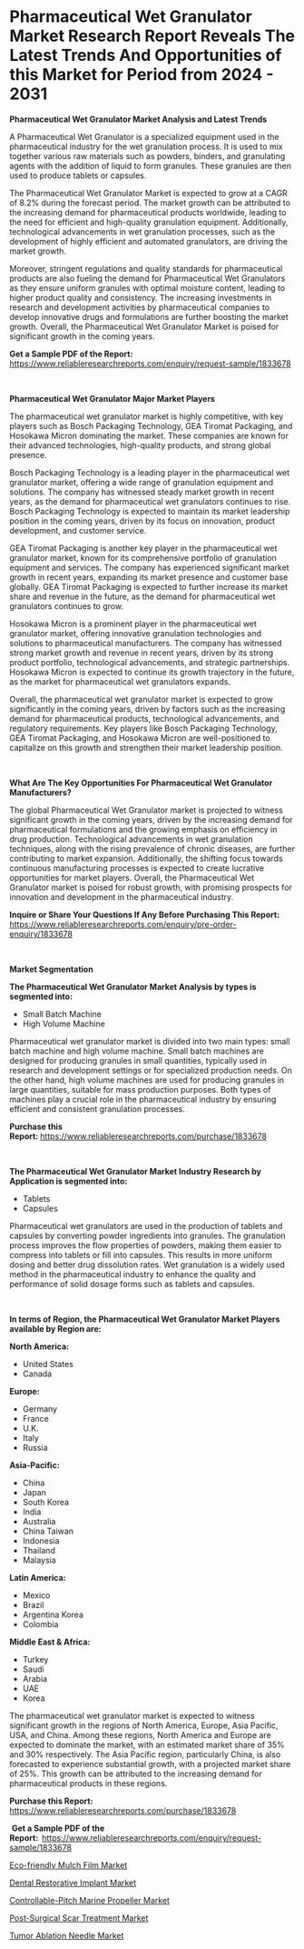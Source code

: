 <p><h1>Pharmaceutical Wet Granulator Market Research Report Reveals The Latest Trends And Opportunities of this Market for Period from 2024 - 2031</h1></p><p><strong>Pharmaceutical Wet Granulator Market Analysis and Latest Trends</strong></p>
<p><p>A Pharmaceutical Wet Granulator is a specialized equipment used in the pharmaceutical industry for the wet granulation process. It is used to mix together various raw materials such as powders, binders, and granulating agents with the addition of liquid to form granules. These granules are then used to produce tablets or capsules.</p><p>The Pharmaceutical Wet Granulator Market is expected to grow at a CAGR of 8.2% during the forecast period. The market growth can be attributed to the increasing demand for pharmaceutical products worldwide, leading to the need for efficient and high-quality granulation equipment. Additionally, technological advancements in wet granulation processes, such as the development of highly efficient and automated granulators, are driving the market growth.</p><p>Moreover, stringent regulations and quality standards for pharmaceutical products are also fueling the demand for Pharmaceutical Wet Granulators as they ensure uniform granules with optimal moisture content, leading to higher product quality and consistency. The increasing investments in research and development activities by pharmaceutical companies to develop innovative drugs and formulations are further boosting the market growth. Overall, the Pharmaceutical Wet Granulator Market is poised for significant growth in the coming years.</p></p>
<p><strong>Get a Sample PDF of the Report:&nbsp;</strong> <a href="https://www.reliableresearchreports.com/enquiry/request-sample/1833678">https://www.reliableresearchreports.com/enquiry/request-sample/1833678</a></p>
<p>&nbsp;</p>
<p><strong>Pharmaceutical Wet Granulator Major Market Players</strong></p>
<p><p>The pharmaceutical wet granulator market is highly competitive, with key players such as Bosch Packaging Technology, GEA Tiromat Packaging, and Hosokawa Micron dominating the market. These companies are known for their advanced technologies, high-quality products, and strong global presence.</p><p>Bosch Packaging Technology is a leading player in the pharmaceutical wet granulator market, offering a wide range of granulation equipment and solutions. The company has witnessed steady market growth in recent years, as the demand for pharmaceutical wet granulators continues to rise. Bosch Packaging Technology is expected to maintain its market leadership position in the coming years, driven by its focus on innovation, product development, and customer service.</p><p>GEA Tiromat Packaging is another key player in the pharmaceutical wet granulator market, known for its comprehensive portfolio of granulation equipment and services. The company has experienced significant market growth in recent years, expanding its market presence and customer base globally. GEA Tiromat Packaging is expected to further increase its market share and revenue in the future, as the demand for pharmaceutical wet granulators continues to grow.</p><p>Hosokawa Micron is a prominent player in the pharmaceutical wet granulator market, offering innovative granulation technologies and solutions to pharmaceutical manufacturers. The company has witnessed strong market growth and revenue in recent years, driven by its strong product portfolio, technological advancements, and strategic partnerships. Hosokawa Micron is expected to continue its growth trajectory in the future, as the market for pharmaceutical wet granulators expands.</p><p>Overall, the pharmaceutical wet granulator market is expected to grow significantly in the coming years, driven by factors such as the increasing demand for pharmaceutical products, technological advancements, and regulatory requirements. Key players like Bosch Packaging Technology, GEA Tiromat Packaging, and Hosokawa Micron are well-positioned to capitalize on this growth and strengthen their market leadership position.</p></p>
<p>&nbsp;</p>
<p><strong>What Are The Key Opportunities For Pharmaceutical Wet Granulator Manufacturers?</strong></p>
<p><p>The global Pharmaceutical Wet Granulator market is projected to witness significant growth in the coming years, driven by the increasing demand for pharmaceutical formulations and the growing emphasis on efficiency in drug production. Technological advancements in wet granulation techniques, along with the rising prevalence of chronic diseases, are further contributing to market expansion. Additionally, the shifting focus towards continuous manufacturing processes is expected to create lucrative opportunities for market players. Overall, the Pharmaceutical Wet Granulator market is poised for robust growth, with promising prospects for innovation and development in the pharmaceutical industry.</p></p>
<p><strong>Inquire or Share Your Questions If Any Before Purchasing This Report:</strong> <a href="https://www.reliableresearchreports.com/enquiry/pre-order-enquiry/1833678">https://www.reliableresearchreports.com/enquiry/pre-order-enquiry/1833678</a></p>
<p>&nbsp;</p>
<p><strong>Market Segmentation</strong></p>
<p><strong>The Pharmaceutical Wet Granulator Market Analysis by types is segmented into:</strong></p>
<p><ul><li>Small Batch Machine</li><li>High Volume Machine</li></ul></p>
<p><p>Pharmaceutical wet granulator market is divided into two main types: small batch machine and high volume machine. Small batch machines are designed for producing granules in small quantities, typically used in research and development settings or for specialized production needs. On the other hand, high volume machines are used for producing granules in large quantities, suitable for mass production purposes. Both types of machines play a crucial role in the pharmaceutical industry by ensuring efficient and consistent granulation processes.</p></p>
<p><strong>Purchase this Report:&nbsp;</strong><a href="https://www.reliableresearchreports.com/purchase/1833678">https://www.reliableresearchreports.com/purchase/1833678</a></p>
<p>&nbsp;</p>
<p><strong>The Pharmaceutical Wet Granulator Market Industry Research by Application is segmented into:</strong></p>
<p><ul><li>Tablets</li><li>Capsules</li></ul></p>
<p><p>Pharmaceutical wet granulators are used in the production of tablets and capsules by converting powder ingredients into granules. The granulation process improves the flow properties of powders, making them easier to compress into tablets or fill into capsules. This results in more uniform dosing and better drug dissolution rates. Wet granulation is a widely used method in the pharmaceutical industry to enhance the quality and performance of solid dosage forms such as tablets and capsules.</p></p>
<p>&nbsp;</p>
<p><strong>In terms of Region, the Pharmaceutical Wet Granulator Market Players available by Region are:</strong></p>
<p>
    <p> <strong> North America: </strong>
        <ul>
            <li>United States</li>
            <li>Canada</li>
        </ul>
        </p> 
    <p> <strong> Europe: </strong>
        <ul>
            <li>Germany</li>
            <li>France</li>
            <li>U.K.</li>
            <li>Italy</li>
            <li>Russia</li>
        </ul>
        </p> 
    <p> <strong> Asia-Pacific: </strong>
        <ul>
            <li>China</li>
            <li>Japan</li>
            <li>South Korea</li>
            <li>India</li>
            <li>Australia</li>
            <li>China Taiwan</li>
            <li>Indonesia</li>
            <li>Thailand</li>
            <li>Malaysia</li>
        </ul>
        </p> 
    <p> <strong> Latin America: </strong>
        <ul>
            <li>Mexico</li>
            <li>Brazil</li>
            <li>Argentina Korea</li>
            <li>Colombia</li>
        </ul>
        </p> 
    <p> <strong> Middle East & Africa: </strong>
        <ul>
            <li>Turkey</li>
            <li>Saudi</li>
            <li>Arabia</li>
            <li>UAE</li>
            <li>Korea</li>
        </ul>
    </p>
    </p>
<p><p>The pharmaceutical wet granulator market is expected to witness significant growth in the regions of North America, Europe, Asia Pacific, USA, and China. Among these regions, North America and Europe are expected to dominate the market, with an estimated market share of 35% and 30% respectively. The Asia Pacific region, particularly China, is also forecasted to experience substantial growth, with a projected market share of 25%. This growth can be attributed to the increasing demand for pharmaceutical products in these regions.</p></p>
<p><strong>Purchase this Report: </strong><a href="https://www.reliableresearchreports.com/purchase/1833678">https://www.reliableresearchreports.com/purchase/1833678</a></p>
<p>&nbsp;<strong>Get a Sample PDF of the Report:&nbsp;&nbsp;</strong><a href="https://www.reliableresearchreports.com/enquiry/request-sample/1833678">https://www.reliableresearchreports.com/enquiry/request-sample/1833678</a></p>
<p><strong></strong></p>
<p><p><a href="https://github.com/gdfhhhj/Market-Research-Report-List-3/blob/main/eco-friendly-mulch-film-market.md">Eco-friendly Mulch Film Market</a></p><p><a href="https://github.com/kufem1/Market-Research-Report-List-1/blob/main/dental-restorative-implant-market.md">Dental Restorative Implant Market</a></p><p><a href="https://github.com/julyju69/Market-Research-Report-List-2/blob/main/controllable-pitch-marine-propeller-market.md">Controllable-Pitch Marine Propeller Market</a></p><p><a href="https://github.com/kosella/Market-Research-Report-List-2/blob/main/post-surgical-scar-treatment-market.md">Post-Surgical Scar Treatment Market</a></p><p><a href="https://github.com/nathandecarvalho/Market-Research-Report-List-2/blob/main/tumor-ablation-needle-market.md">Tumor Ablation Needle Market</a></p></p>